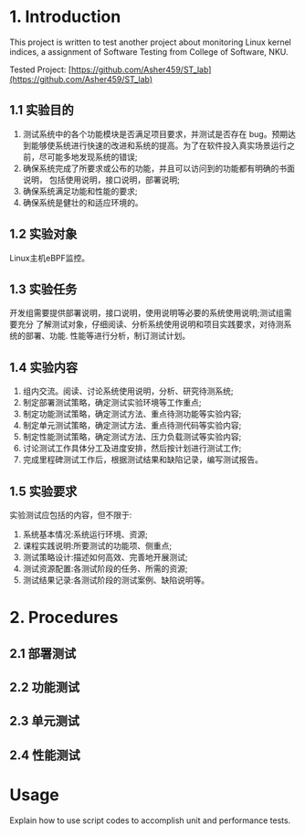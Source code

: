 # 1. Introduction

This project is written to test another project about monitoring Linux kernel indices, a assignment of Software Testing from College of Software, NKU.

Tested Project: [https://github.com/Asher459/ST_lab](https://github.com/Asher459/ST_lab)

## 1.1 实验目的

1. 测试系统中的各个功能模块是否满足项目要求，并测试是否存在 bug。预期达到能够使系统进行快速的改进和系统的提高。为了在软件投入真实场景运行之前，尽可能多地发现系统的错误;
2. 确保系统完成了所要求或公布的功能，并且可以访问到的功能都有明确的书面说明， 包括使用说明，接口说明，部署说明;
3. 确保系统满足功能和性能的要求;
4. 确保系统是健壮的和适应环境的。

## 1.2 实验对象

Linux主机eBPF监控。

## 1.3 实验任务

开发组需要提供部署说明，接口说明，使用说明等必要的系统使用说明;测试组需要充分 了解测试对象，仔细阅读、分析系统使用说明和项目实践要求，对待测系统的部署、功能. 性能等进行分析，制订测试计划。

## 1.4 实验内容

1. 组内交流。阅读、讨论系统使用说明，分析、研究待测系统;
2. 制定部署测试策略，确定测试实验环境等工作重点;
3. 制定功能测试策略，确定测试方法、重点待测功能等实验内容;
4. 制定单元测试策略，确定测试方法、重点待测代码等实验内容;
5. 制定性能测试策略，确定测试方法、压力负载测试等实验内容;
7. 讨论测试工作具体分工及进度安排，然后按计划进行测试工作;
8. 完成里程碑测试工作后，根据测试结果和缺陷记录，编写测试报告。

## 1.5 实验要求

实验测试应包括的内容，但不限于:


1. 系统基本情况:系统运行环境、资源;
2. 课程实践说明:所要测试的功能项、侧重点;
3. 测试策略设计:描述如何高效、完善地开展测试;
4. 测试资源配置:各测试阶段的任务、所需的资源;
5. 测试结果记录:各测试阶段的测试案例、缺陷说明等。

# 2. Procedures

## 2.1 部署测试

## 2.2 功能测试

## 2.3 单元测试

## 2.4 性能测试

# Usage

Explain how to use script codes to accomplish unit and performance tests.
